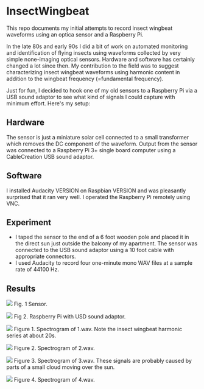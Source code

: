 # InsectWingbeat
This repo documents my initial attempts to record insect wingbeat waveforms using an optica sensor and a Raspberry Pi.

In the late 80s and early 90s I did a bit of work on automated monitoring and identification of flying insects using waveforms collected by very simple none-imaging optical sensors. Hardware and software has certainly changed a lot since then. My contribution to the field was to suggest characterizing insect wingbeat waveforms using harmonic content in addition to the wingbeat frequency (=fundamental frequency).

Just for fun, I decided to hook one of my old sensors to a Raspberry Pi via a USB sound adaptor to see what kind of signals I could capture with minimum effort. Here's my setup:

## Hardware

The sensor is just a miniature solar cell connected to a small transformer which removes the DC component of the waveform. Output from the sensor was connected to a Raspberry Pi 3+ single board computer using a CableCreation USB sound adaptor.

## Software

I installed Audacity VERSION on Raspbian VERSION and was pleasantly surprised that it ran very well. I operated the Raspberry Pi remotely using VNC.

## Experiment

* I taped the sensor to the end of a 6 foot wooden pole and placed it in the direct sun just outside the balcony of my apartment. The sensor was connected to the USB sound adaptor using a 10 foot cable with appropriate connectors.
* I used Audacity to record four one-minute mono WAV files at a sample rate of 44100 Hz.

## Results

![](sensor.jpg)
Fig. 1 Sensor.

![](rpi.jpg)
Fig 2. Raspberry Pi with USD sound adaptor.

![](1.png)
Figure 1. Spectrogram of 1.wav. Note the insect wingbeat harmonic series at about 20s.

![](2.png)
Figure 2. Spectrogram of 2.wav.

![](3.png)
Figure 3. Spectrogram of 3.wav. These signals are probably caused by parts of a small cloud moving over the sun.

![](4.png)
Figure 4. Spectrogram of 4.wav.
